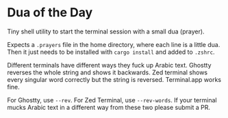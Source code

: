 # Dua of the Day

Tiny shell utility to start the terminal session with a small dua (prayer).

Expects a `.prayers` file in the home directory, where each line is a little dua. Then it just needs to be installed with `cargo install` and added to `.zshrc`.

Different terminals have different ways they fuck up Arabic text. Ghostty reverses the whole string and shows it backwards. Zed terminal shows every singular word correctly but the string is reversed. Terminal.app works fine.

For Ghostty, use `--rev`. For Zed Terminal, use `--rev-words`. If your terminal mucks Arabic text in a different way from these two please submit a PR.
